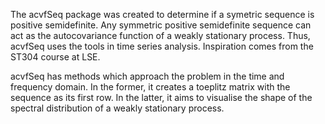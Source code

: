 The acvfSeq package was created to determine if a symetric sequence is positive semidefinite. Any symmetric positive semidefinite sequence can act as the autocovariance function of a weakly stationary process. Thus, acvfSeq uses the tools in time series analysis. Inspiration comes from the ST304 course at LSE.


acvfSeq has methods which approach the problem in the time and frequency domain. In the former, it creates a toeplitz matrix with the sequence as its first row. In the latter, it aims to visualise the shape of the spectral distribution of a weakly stationary process.
